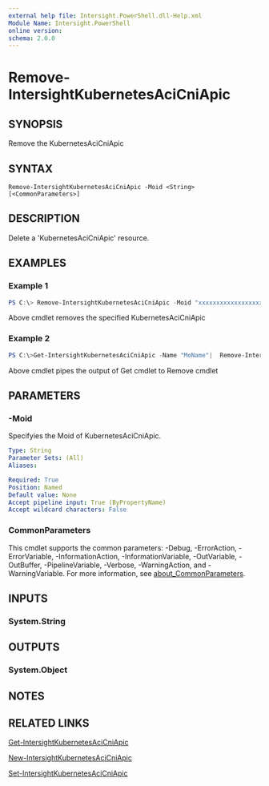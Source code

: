 ```yaml
---
external help file: Intersight.PowerShell.dll-Help.xml
Module Name: Intersight.PowerShell
online version:
schema: 2.0.0
---
```


# Remove-IntersightKubernetesAciCniApic

## SYNOPSIS
Remove the KubernetesAciCniApic

## SYNTAX

```
Remove-IntersightKubernetesAciCniApic -Moid <String> [<CommonParameters>]
```

## DESCRIPTION
Delete a &apos;KubernetesAciCniApic&apos; resource.

## EXAMPLES

### Example 1
```powershell
PS C:\> Remove-IntersightKubernetesAciCniApic -Moid "xxxxxxxxxxxxxxxxxxxxxxxxxxx"
```
Above cmdlet removes the specified KubernetesAciCniApic 

### Example 2
```powershell
PS C:\>Get-IntersightKubernetesAciCniApic -Name "MoName"|  Remove-IntersightKubernetesAciCniApic
```
Above cmdlet pipes the output of Get cmdlet to Remove cmdlet

## PARAMETERS

### -Moid
Specifyies the Moid of KubernetesAciCniApic.

```yaml
Type: String
Parameter Sets: (All)
Aliases:

Required: True
Position: Named
Default value: None
Accept pipeline input: True (ByPropertyName)
Accept wildcard characters: False
```

### CommonParameters
This cmdlet supports the common parameters: -Debug, -ErrorAction, -ErrorVariable, -InformationAction, -InformationVariable, -OutVariable, -OutBuffer, -PipelineVariable, -Verbose, -WarningAction, and -WarningVariable. For more information, see [about_CommonParameters](http://go.microsoft.com/fwlink/?LinkID=113216).

## INPUTS

### System.String

## OUTPUTS

### System.Object
## NOTES

## RELATED LINKS

[Get-IntersightKubernetesAciCniApic](./Get-IntersightKubernetesAciCniApic.md)

[New-IntersightKubernetesAciCniApic](./New-IntersightKubernetesAciCniApic.md)

[Set-IntersightKubernetesAciCniApic](./Set-IntersightKubernetesAciCniApic.md)

